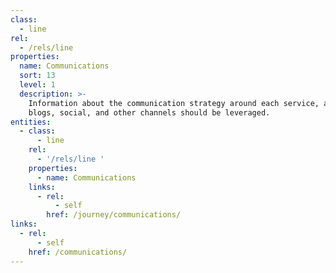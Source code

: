 ```yaml
---
class:
  - line
rel:
  - /rels/line
properties:
  name: Communications
  sort: 13
  level: 1
  description: >-
    Information about the communication strategy around each service, and how
    blogs, social, and other channels should be leveraged.
entities:
  - class:
      - line
    rel:
      - '/rels/line '
    properties:
      - name: Communications
    links:
      - rel:
          - self
        href: /journey/communications/
links:
  - rel:
      - self
    href: /communications/
---
```

